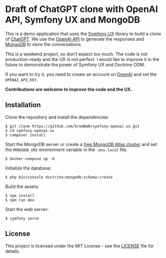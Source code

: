 # Draft of ChatGPT clone with OpenAI API, Symfony UX and MongoDB

This is a demo application that uses the [Symfony UX](https://symfony.com/doc/current/ux.html) library to build a clone
of [ChatGPT](https://chatgpt.com/). We use the [OpenAI API](https://beta.openai.com/) to generate the responses and
[MongoDB](https://www.mongodb.com/) to store the conversations.

This is a weekend project, so don't expect too much. The code is not production-ready and the UX is not perfect. I would
like to improve it in the future to demonstrate the power of Symfony UX and Doctrine ODM.

If you want to try it, you need to create an account on [OpenAI](https://beta.openai.com/) and set the `OPENAI_API_KEY`.

**Contributions are welcome to improve the code and the UX.**

## Installation

Clone the repository and install the dependencies:

```console
$ git clone https://github.com/GromNaN/symfony-openai-ux.git
$ cd symfony-openai-ux
$ composer install 
```

Start the MongoDB server or create a [free MongoDB Atlas cluster](https://www.mongodb.com/developer/products/atlas/free-atlas-cluster/)
and set the `MONGODB_URI` environment variable in the `.env.local` file.

```console
$ docker-compose up -d
```

Initialize the database:

```console
$ php bin/console doctrine:mongodb:schema:create
```

Build the assets:

```console
$ npm install
$ npm run dev
```

Start the web server:

```console
$ symfony serve
```

License
-------

This project is licensed under the MIT License - see the [LICENSE](LICENSE) file for details.
